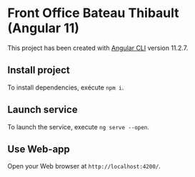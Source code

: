 # Front Office Bateau Thibault (Angular 11)

This project has been created with [Angular CLI](https://github.com/angular/angular-cli) version 11.2.7.

## Install project

To install dependencies, exécute `npm i`.

## Launch service

To launch the service, execute `ng serve --open`.

## Use Web-app

Open your Web browser at `http://localhost:4200/`.

